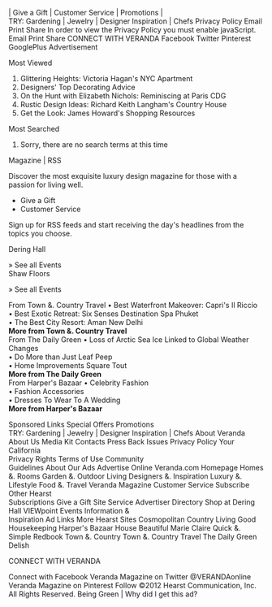 | Give a Gift | Customer Service | Promotions |  
TRY: Gardening | Jewelry | Designer Inspiration | Chefs Privacy Policy Email Print Share In order to view the Privacy Policy you must enable javaScript. Email Print Share CONNECT WITH VERANDA Facebook Twitter Pinterest GooglePlus Advertisement

Most Viewed

1.  Glittering Heights: Victoria Hagan's NYC Apartment
2.  Designers' Top Decorating Advice
3.  On the Hunt with Elizabeth Nichols: Reminiscing at Paris CDG
4.  Rustic Design Ideas: Richard Keith Langham's Country House
5.  Get the Look: James Howard's Shopping Resources

Most Searched

1.  Sorry, there are no search terms at this time

Magazine | RSS

Discover the most exquisite luxury design magazine for those with a passion for living well.

*   Give a Gift
*   Customer Service

Sign up for RSS feeds and start receiving the day's headlines from the topics you choose.

Dering Hall

» See all Events  
Shaw Floors

» See all Events  

  
From Town &. Country Travel • Best Waterfront Makeover: Capri's Il Riccio  
• Best Exotic Retreat: Six Senses Destination Spa Phuket  
• The Best City Resort: Aman New Delhi  
**More from Town &. Country Travel**  
From The Daily Green • Loss of Arctic Sea Ice Linked to Global Weather Changes  
• Do More than Just Leaf Peep  
• Home Improvements Square Tout  
**More from The Daily Green**  
From Harper's Bazaar • Celebrity Fashion  
• Fashion Accessories  
• Dresses To Wear To A Wedding  
**More from Harper's Bazaar**  
  
  
Sponsored Links Special Offers Promotions  
TRY: Gardening | Jewelry | Designer Inspiration | Chefs About Veranda About Us Media Kit Contacts Press Back Issues Privacy Policy Your California  
Privacy Rights Terms of Use Community  
Guidelines About Our Ads Advertise Online Veranda.com Homepage Homes &. Rooms Garden &. Outdoor Living Designers &. Inspiration Luxury &. Lifestyle Food &. Travel Veranda Magazine Customer Service Subscribe Other Hearst  
Subscriptions Give a Gift Site Service Advertiser Directory Shop at Dering Hall VIEWpoint Events Information &  
Inspiration Ad Links More Hearst Sites Cosmopolitan Country Living Good Housekeeping Harper's Bazaar House Beautiful Marie Claire Quick &. Simple Redbook Town &. Country Town &. Country Travel The Daily Green Delish  

CONNECT WITH VERANDA

Connect with Facebook Veranda Magazine on Twitter @VERANDAonline Veranda Magazine on Pinterest Follow ©2012 Hearst Communication, Inc. All Rights Reserved. Being Green | Why did I get this ad?